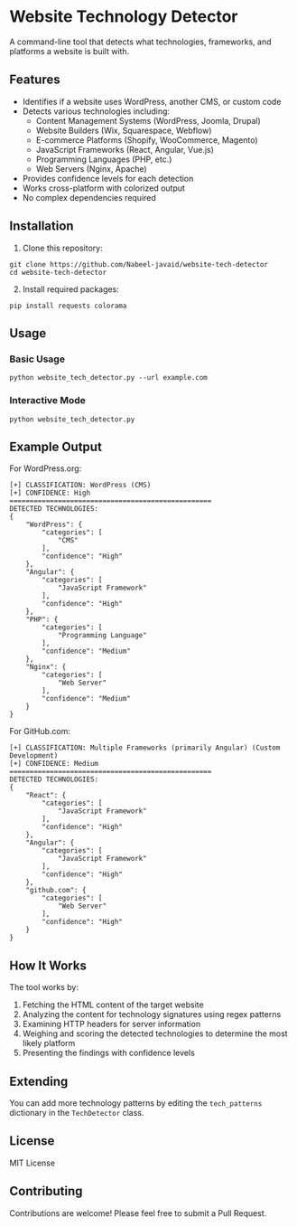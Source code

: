 # Website Technology Detector

A command-line tool that detects what technologies, frameworks, and platforms a website is built with.

## Features

- Identifies if a website uses WordPress, another CMS, or custom code
- Detects various technologies including:
  - Content Management Systems (WordPress, Joomla, Drupal)
  - Website Builders (Wix, Squarespace, Webflow)
  - E-commerce Platforms (Shopify, WooCommerce, Magento)
  - JavaScript Frameworks (React, Angular, Vue.js)
  - Programming Languages (PHP, etc.)
  - Web Servers (Nginx, Apache)
- Provides confidence levels for each detection
- Works cross-platform with colorized output
- No complex dependencies required

## Installation

1. Clone this repository:
```
git clone https://github.com/Nabeel-javaid/website-tech-detector
cd website-tech-detector
```

2. Install required packages:
```
pip install requests colorama
```

## Usage

### Basic Usage
```
python website_tech_detector.py --url example.com
```

### Interactive Mode
```
python website_tech_detector.py
```

## Example Output

For WordPress.org:
```
[+] CLASSIFICATION: WordPress (CMS)
[+] CONFIDENCE: High
==================================================
DETECTED TECHNOLOGIES:
{
    "WordPress": {
        "categories": [
            "CMS"
        ],
        "confidence": "High"
    },
    "Angular": {
        "categories": [
            "JavaScript Framework"
        ],
        "confidence": "High"
    },
    "PHP": {
        "categories": [
            "Programming Language"
        ],
        "confidence": "Medium"
    },
    "Nginx": {
        "categories": [
            "Web Server"
        ],
        "confidence": "Medium"
    }
}
```

For GitHub.com:
```
[+] CLASSIFICATION: Multiple Frameworks (primarily Angular) (Custom Development)
[+] CONFIDENCE: Medium
==================================================
DETECTED TECHNOLOGIES:
{
    "React": {
        "categories": [
            "JavaScript Framework"
        ],
        "confidence": "High"
    },
    "Angular": {
        "categories": [
            "JavaScript Framework"
        ],
        "confidence": "High"
    },
    "github.com": {
        "categories": [
            "Web Server"
        ],
        "confidence": "High"
    }
}
```

## How It Works

The tool works by:
1. Fetching the HTML content of the target website
2. Analyzing the content for technology signatures using regex patterns
3. Examining HTTP headers for server information
4. Weighing and scoring the detected technologies to determine the most likely platform
5. Presenting the findings with confidence levels

## Extending

You can add more technology patterns by editing the `tech_patterns` dictionary in the `TechDetector` class.

## License

MIT License

## Contributing

Contributions are welcome! Please feel free to submit a Pull Request. 
